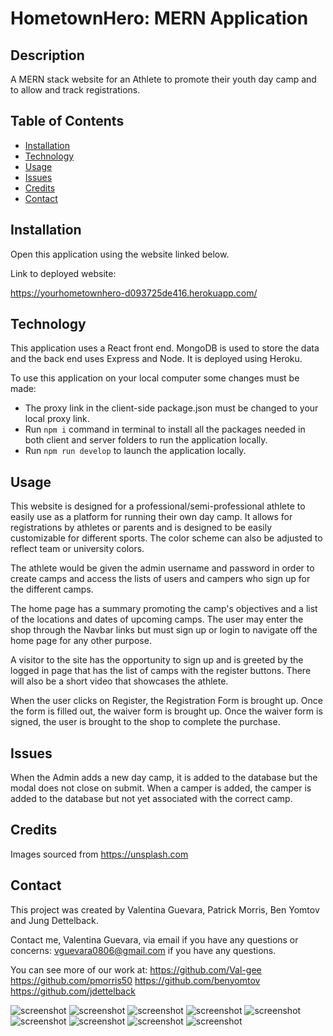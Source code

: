 # HometownHero: MERN Application

## Description

A MERN stack website for an Athlete to promote their youth day camp and to allow and track registrations. 


## Table of Contents
* [Installation](#installation)
* [Technology](#technology)
* [Usage](#usage)
* [Issues](#issues)
* [Credits](#credits)
* [Contact](#contact)


## Installation
Open this application using the website linked below.

Link to deployed website:

https://yourhometownhero-d093725de416.herokuapp.com/


## Technology
This application uses a React front end. MongoDB is used to store the data and the back end uses Express and Node. It is deployed using Heroku.

To use this application on your local computer some changes must be made:
- The proxy link in the client-side package.json must be changed to your local proxy link.
- Run `npm i` command in terminal to install all the packages needed in both client and server folders to run the application locally.
- Run `npm run develop` to launch the application locally.


## Usage
This website is designed for a professional/semi-professional athlete to easily use as a platform for running their own day camp. It allows for registrations by athletes or parents and is designed to be easily customizable for different sports. The color scheme can also be adjusted to reflect team or university colors.

The athlete would be given the admin username and password in order to create camps and access the lists of users and campers who sign up for the different camps.

The home page has a summary promoting the camp's objectives and a list of the locations and dates of upcoming camps. The user may enter the shop through the Navbar links but must sign up or login to navigate off the home page for any other purpose.

A visitor to the site has the opportunity to sign up and is greeted by the logged in page that has the list of camps with the register buttons. There will also be a short video that showcases the athlete.

When the user clicks on Register, the Registration Form is brought up. Once the form is filled out, the waiver form is brought up. Once the waiver form is signed, the user is brought to the shop to complete the purchase.


## Issues
When the Admin adds a new day camp, it is added to the database but the modal does not close on submit. When a camper is added, the camper is added to the database but not yet associated with the correct camp.


## Credits
Images sourced from https://unsplash.com


## Contact
This project was created by Valentina Guevara, Patrick Morris, Ben Yomtov and Jung Dettelback.

Contact me, Valentina Guevara, via email if you have any questions or concerns:
    [vguevara0806@gmail.com](mailto:vguevara0806@gmail.com) if you have any questions.  

You can see more of our work at:
    <https://github.com/Val-gee>
    <https://github.com/pmorris50>
    <https://github.com/benyomtov>
    <https://github.com/jdettelback>

  ![screenshot](https://raw.githubusercontent.com/pmorris50/HometownHero/main/client/public/images/hometownhero.png)
  ![screenshot](https://raw.githubusercontent.com/pmorris50/HometownHero/main/client/public/images/hometownhero2.png)
  ![screenshot](https://raw.githubusercontent.com/pmorris50/HometownHero/main/client/public/images/hometownhero3.png)
  ![screenshot](https://raw.githubusercontent.com/pmorris50/HometownHero/main/client/public/images/hometownhero4.png)
  ![screenshot](https://raw.githubusercontent.com/pmorris50/HometownHero/main/client/public/images/hometownhero5.png)
  ![screenshot](https://raw.githubusercontent.com/pmorris50/HometownHero/main/client/public/images/hometownhero6.png)
  ![screenshot](https://raw.githubusercontent.com/pmorris50/HometownHero/main/client/public/images/hometownhero7.png)
  ![screenshot](https://raw.githubusercontent.com/pmorris50/HometownHero/main/client/public/images/hometownhero8.png)
  ![screenshot](https://raw.githubusercontent.com/pmorris50/HometownHero/main/client/public/images/hometownhero9.png)
  
